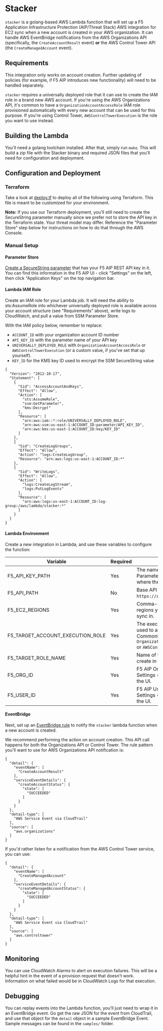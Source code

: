# Stacker
`stacker` is a golang-based AWS Lambda function that will set up a F5 Application Infrastructure Protection (AIP/Threat Stack) AWS integration for EC2 sync when a new account is created in your AWS organization. It can handle AWS EventBridge notifications from the AWS Organizations API (specifically, the `CreateAccountResult` event) **or** the AWS Control Tower API (the `CreateManagedAccount` event).

## Requirements
This integration only works on account creation. Further updating of policies (for example, if F5 AIP introduces new functionality) will need to be handled separately.

`stacker` requires a universally deployed role that it can use to create the IAM role in a brand new AWS account. If you're using the AWS Organizations API, it's common to have a `OrganizationAccountAccessRole` IAM role provisioned automatically with every new account that can be used for this purpose. If you're using Control Tower, `AWSControlTowerExecution` is the role you want to use instead. 

## Building the Lambda

You'll need a golang toolchain installed. After that, simply run `make`. This will build a zip file with the Stacker binary and required JSON files that you'll need for configuration and deployment.

## Configuration and Deployment

### Terraform
Take a look at [deploy.tf](deploy.tf) to deploy all of the following using Terraform. This file is meant to be customized for your environment.

**Note:** If you use our Terraform deployment, you'll still need to create the SecureString parameter manually since we prefer not to store the API key in the Terraform state. Your threat model may differ. Reference the "Parameter Store" step below for instructions on how to do that through the AWS Console.

### Manual Setup

#### Parameter Store
[Create a SecureString parameter](https://console.aws.amazon.com/systems-manager/parameters/create) that has your F5 AIP REST API key in it. You can find this information in the F5 AIP UI - click "Settings" on the left, then click "Application Keys" on the top navigation bar.

#### Lambda IAM Role
Create an IAM role for your Lambda job. It will need the ability to sts:AssumeRole into whichever universally deployed role is available across your account structure (see "Requirements" above), write logs to CloudWatch, and pull a value from SSM Parameter Store.

With the IAM policy below, remember to replace:
* `ACCOUNT_ID` with your organization account ID number
* `API_KEY_ID` with the parameter name of your API key
* `UNIVERSALLY_DEPLOYED_ROLE` with `OrganizationAccountAccessRole` or `AWSControlTowerExecution` (or a custom value, if you've set that up yourself).
* `KEY_ID` for the KMS key ID used to encrypt the SSM SecureString value
```
{
  "Version": "2012-10-17",
  "Statement": [
    {
      "Sid": "AccessAccountAndKeys",
      "Effect": "Allow",
      "Action": [
        "sts:AssumeRole",
        "ssm:GetParameter",
        "kms:Decrypt"
      ],
      "Resource": [
        "arn:aws:iam::*:role/UNIVERSALLY_DEPLOYED_ROLE",
        "arn:aws:ssm:us-east-1:ACCOUNT_ID:parameter/API_KEY_ID",
        "arn:aws:kms:us-east-1:ACCOUNT_ID:key/KEY_ID"
      ]
    },
    {
      "Sid": "CreateLogGroups",
      "Effect": "Allow",
      "Action": "logs:CreateLogGroup",
      "Resource": "arn:aws:logs:us-east-1:ACCOUNT_ID:*"
    },
    {
      "Sid": "WriteLogs",
      "Effect": "Allow",
      "Action": [
        "logs:CreateLogStream",
        "logs:PutLogEvents"
      ],
      "Resource": [
        "arn:aws:logs:us-east-1:ACCOUNT_ID:log-group:/aws/lambda/stacker:*"
      ]
    }
  ]
}
```

#### Lambda Environment
Create a new integration in Lambda, and use these variables to configure the function:

| Variable                         | Required | Description                                                                   |
|----------------------------------|----------|-------------------------------------------------------------------------------|
| F5_API_KEY_PATH                  | Yes      | The name of the SSM Parameter Store variable where the API key is stored.     |
| F5_API_PATH                      | No       | Base API URL. Defaults to `https://api.threatstack.com`.                      |
| F5_EC2_REGIONS                   | Yes      | Comma-separated list of regions you want to use EC2 sync in. |
| F5_TARGET_ACCOUNT_EXECUTION_ROLE | Yes      | The execution role that will be used to add an IAM Role. Commonly `OrganizationAccountAccessRole` or `AWSControlTowerExecution`. |
| F5_TARGET_ROLE_NAME              | Yes      | Name of the role you want to create in the target account.                    |
| F5_ORG_ID                        | Yes      | F5 AIP Organization ID - check Settings => Application Keys in the UI.  |
| F5_USER_ID                       | Yes      | F5 AIP User ID - check Settings => Application Keys in the UI.          |

#### EventBridge
Next, set up an [EventBridge rule](https://console.aws.amazon.com/events/home?region=us-east-1#/rules/create) to notify the `stacker` lambda function when a new account is created. 

We recommend performing the action on account creation. This API call happens for both the Organizations API or Control Tower. The rule pattern you'll want to use for AWS Organizations API notification is: 
```
{
  "detail": {
    "eventName": [
      "CreateAccountResult"
    ],
    "serviceEventDetails": {
      "createAccountStatus": {
        "state": [
          "SUCCEEDED"
        ]
      }
    }
  },
  "detail-type": [
    "AWS Service Event via CloudTrail"
  ],
  "source": [
    "aws.organizations"
  ]
}
```

If you'd rather listen for a notification from the AWS Control Tower service, you can use:
```
{
  "detail": {
    "eventName": [
      "CreateManagedAccount"
    ],
    "serviceEventDetails": {
      "createManagedAccountStatus": {
        "state": [
          "SUCCEEDED"
        ]
      }
    }
  },
  "detail-type": [
    "AWS Service Event via CloudTrail"
  ],
  "source": [
    "aws.controltower"
  ]
}
```

## Monitoring
You can use CloudWatch Alarms to alert on execution failures. This will be a helpful hint in the event of a provision request that doesn't
work. Information on what failed would be in CloudWatch Logs for that execution.

## Debugging
You can replay events into the Lambda function, you'll just need to wrap it in an EventBridge event. Go get the raw JSON for the event from
CloudTrail, and use that object for the `detail` object in a sample EventBridge Event. Sample messages can be found in the `samples/` folder.
